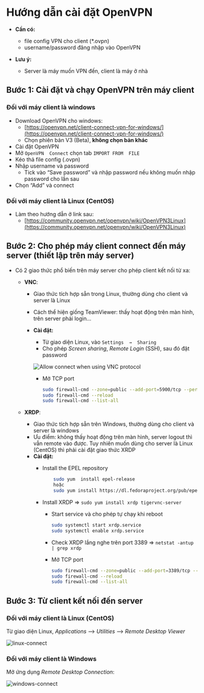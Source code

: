 ﻿# Hướng dẫn cài đặt OpenVPN

-   **Cần có:**
    - 	file  config  VPN  cho  client  (\*.ovpn)
    - 	username/password  đăng  nhập  vào  OpenVPN

-	**Lưu ý:**
    -   Server là máy muốn VPN đến, client là máy ở nhà

## Bước 1: Cài  đặt  và  chạy  OpenVPN trên máy client

### Đối với máy client là windows

-   Download OpenVPN cho windows:
	-	[https://openvpn.net/client-connect-vpn-for-windows/](https://openvpn.net/client-connect-vpn-for-windows/)
    -	Chọn phiên bản V3 (Beta), **không  chọn bản khác**
-   Cài đặt OpenVPN
-   Mở  `OpenVPN  Connect` chọn  tab  `IMPORT FROM  FILE`
-   Kéo thả file config (.ovpn)
-   Nhập  username và password
	-	Tick vào “Save password” và nhập password nếu không muốn nhập password cho lần sau
-   Chọn “Add” và connect


### Đối với máy client là Linux (CentOS)

-	Làm theo hướng dẫn ở link sau:
	-	[https://community.openvpn.net/openvpn/wiki/OpenVPN3Linux](https://community.openvpn.net/openvpn/wiki/OpenVPN3Linux)

## Bước 2: Cho phép máy client connect đến máy server (thiết lập trên máy server)

-   Có 2 giao thức phổ biến trên máy server cho phép client kết nối từ xa:
    -   **VNC**:
    	- 	Giao thức tích hợp sẵn trong Linux, thường dùng cho client và server là Linux
    	- 	Cách thể hiện giống TeamViewer: thấy hoạt động trên màn hình, trên server phải login...
    	- 	**Cài đặt:**
		    -   Từ giao diện Linux, vào `Settings  →  Sharing`
		    -   Cho phép *Screen sharing*, *Remote Login* (SSH), sau đó đặt password

	        ![Allow connect when using VNC protocol](https://drive.google.com/uc?id=15T6a7__pYqTgB4rD239RaMsl14fI2mMa)

		    -   Mở TCP port

				```bash
				sudo firewall-cmd --zone=public --add-port=5900/tcp --permanent
				sudo firewall-cmd --reload
				sudo firewall-cmd --list-all
				```

    -   **XRDP**:
	    - 	Giao thức tích hợp sẵn trên Windows, thường dùng cho client và server là windows
	    - 	Ưu điểm: không thấy hoạt động trên màn hình, server logout thì vẫn remote vào được. Tuy nhiên muốn dùng cho server là Linux (CentOS) thì phải cài đặt giao thức XRDP
	    - 	**Cài đặt:**
		    - 	Install  the  EPEL  repository

				```bash
					sudo yum  install epel-release
					hoặc
					sudo yum install https://dl.fedoraproject.org/pub/epel/epel-release-latest-7.noarch.rpm
				```

       		- 	Install XRDP => `sudo yum install xrdp tigervnc-server`
    			- 	Start service và cho phép tự chạy khi reboot

					```bash
					sudo systemctl start xrdp.service
					sudo systemctl enable xrdp.service
		            ```

			    - 	Check XRDP lắng nghe trên port 3389 => `netstat -antup | grep xrdp`
    			- 	Mở TCP port

					```bash
					sudo firewall-cmd --zone=public --add-port=3389/tcp --permanent
					sudo firewall-cmd --reload
					sudo firewall-cmd --list-all
					```

## Bước 3: Từ client kết nối đến server
### Đối với máy client là Linux (CentOS)
Từ giao diện Linux, *Applications* --> *Utilities* --> *Remote Desktop Viewer*

![linux-connect](https://drive.google.com/uc?id=1VUrf2xjfY9F7zwooS7WasI0_2qVmHJ1o)


### Đối với máy client là Windows
Mở ứng dụng *Remote Desktop Connection*:

![windows-connect](https://drive.google.com/uc?id=1EMdetg3fA7jmSRMup0Kwumk_AwjGwCjo)
